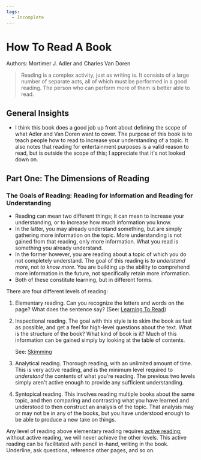 ```yaml
---
tags:
  - Incomplete
---
```

# How To Read A Book

Authors: Mortimer J. Adler and Charles Van Doren

> Reading is a complex activity, just as writing is. It consists of a large
> number of separate acts, all of which must be performed in a good reading. The
> person who can perform more of them is better able to read.

## General Insights

- I think this book does a good job up front about defining the scope of what
  Adler and Van Doren want to cover. The purpose of this book is to teach people
  how to read to increase your understanding of a topic. It also notes that
  reading for entertainment purposes is a valid reason to read, but is outside
  the scope of this; I appreciate that it's not looked down on.

## Part One: The Dimensions of Reading

### The Goals of Reading: Reading for Information and Reading for Understanding

- Reading can mean two different things; it can mean to increase your
  understanding, or to increase how much information you know.
- In the latter, you may already understand something, but are simply gathering
  more information on the topic. More understanding is not gained from that
  reading, only more information. What you read is something you already
  understand.
- In the former however, you are reading about a topic of which you do not
  completely understand. The goal of this reading is _to understand more_, not
  _to know more_. You are building up the ability to comprehend more information
  in the future, not specifically retain more information.
- Both of these constitute learning, but in different forms.

There are four different levels of reading:

1. Elementary reading. Can you recognize the letters and words on the page? What
   does the sentence say? (See: [Learning To
   Read](/reading/learning-to-read.md))
2. Inspectional reading. The goal with this style is to skim the book as fast as
   possible, and get a feel for high-level questions about the text. What is the
   structure of the book? What kind of book is it? Much of this information can
   be gained simply by looking at the table of contents.

   See: [Skimming](/reading/skimming.md)
3. Analytical reading. Thorough reading, with an unlimited amount of time. This
   is very active reading, and is the minimum level required to _understand_ the
   contents of what you're reading. The previous two levels simply aren't active
   enough to provide any sufficient understanding.
4. Syntopical reading. This involves reading multiple books about the same
   topic, and then comparing and contrasting what you have learned and
   understood to then construct an analysis of the topic. That analysis may or
   may not be in any of the books, but you have understood enough to be able to
   produce a new take on things.

Any level of reading above elementary reading requires [active
reading](/reading/active-reading.md); without active reading, we will never
achieve the other levels. This active reading can be facilitated with pencil
in-hand, writing in the book. Underline, ask questions, reference other pages,
and so on.
